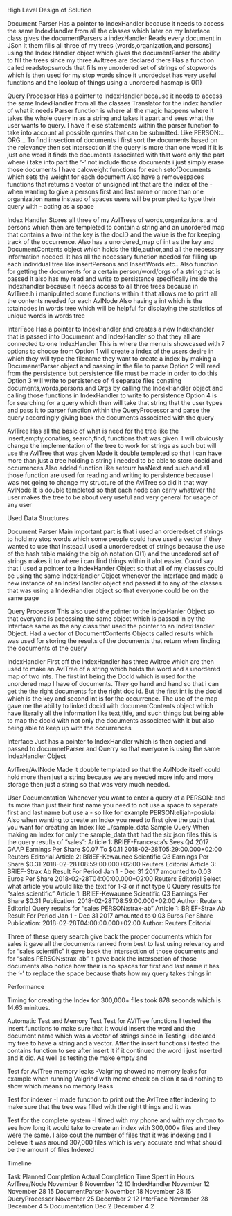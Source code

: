 High Level Design of Solution

Document Parser
Has a pointer to IndexHandler because it needs to access the same IndexHandler from all the classes which later 
on my Interface class gives the documentParsers a indexHandler
Reads every document in JSon it them fills all three of my trees (words,organization,and persons) using the 
Index Handler object which gives the documentParser the ability to fill the trees since my three Avltrees are 
declared there Has a function called readstopswrods that fills my unordered set of strings of 
stopwords which is then used for my stop words since it unordedset has very useful functions and the 
lookup of things using a unordered hasmap is 0(1)


Query Processor
Has a pointer to IndexHandler because it needs to access the same IndexHandler from all the classes
Translator for the index handler of what it needs
Parser function is where all the magic happens where it takes the whole query in as a string and 
takes it apart and sees what the user wants to query. I have if else statements within the parser 
function to take into account all possible queries that can be submitted. Like PERSON:.. ORG…
To find insection of documents i first sort the documents based on the relevancy then set intersection 
if the query is more than one word
If it is just one word it finds the documents associated with that word only
the part where i take into part the ‘-’ not include those documents i just simply erase those documents
I have calcweight functions for each setofDocuments which sets the weight for each document
Also have a removespaces functions that returns a vector of unsigned int that are the index of the - when 
wanting to give a persons first and last name or more than one organization name instead of spaces users 
will be prompted to type their query with - acting as a space


Index Handler
Stores all three of my AvlTrees of words,organizations, and persons which then are templeted to contain a string 
and an unordered map that contains a two int the key is the docID and the value is the for keeping track of the 
occurrence. Also has a unordered_map of int as the key and DocumentContents object which holds the 
title,author,and all the necessary information needed.
It has all the necessary function needed for filling up each individual tree like insertPersons and InsertWords etc..
Also function for getting the documents for a certain person/word/orgs of a string that is passed
It also has my read and write to persistence specifically inside the Indexhandler because it needs access 
to all three trees because in AvlTree.h i manipulated some functions within it that allows me to print all 
the contents needed for each AvlNode Also having a int which is the totalnodes in words tree which will 
be helpful for displaying the statistics of unique words in words tree


InterFace
Has a pointer to IndexHandler and creates a new Indexhandler that is passed into Documennt and IndexHandler so that they all are connected to one IndexHandler
This is where the menu is showcased with 7 options to choose from
Option 1 will create a index of the users desire in which they will type the filename they want to create a index by making a DocumenetParser object and passing in the file to parse
Option 2 will read from the persistence but persistence file must be made in order to do this
Option 3 will write to persistence of 4 separate files conating documents,words,persons,and Orgs by calling the IndexHandler object and calling those functions in IndexHandler to write to persistence
Option 4 is for searching for a query which then will take that string that the user types and pass it to parser function within the QueryProcessor and parse the query accordingly giving back the documents associated with the query

AvlTree
Has all the basic of what is need for the tree like the insert,empty,conatins, search,find, functions that was given. I will obviously change the implementation of the tree to work for strings as such but will use the AvlTree that was given
Made it double templeted so that i can have more than just a tree holding a string i needed to be able to store docid and occurrences
Also added function like setcurr hasNext and such and all those function are used for reading and writing to persistence because I was not going to change my structure of the AvlTree so did it that way
AvlNode
It is double templeted so that each node can carry whatever the user makes the tree to be about very useful and very general for usage of any user


Used Data Structures

Document Parser
Main important part is that i used an orderedset of strings to hold my stop words which some people could 
have used a vector if they wanted to use that instead.I used a unorderedset of strings because the use of 
the hash table making the big oh notation O(1) and the unordered set of strings makes it to where i can find 
things within it alot easier. Could say that i used a pointer to a IndexHander Object so that all of 
my classes could be using the same IndexHandler Object whenever the Interface and made a new instance 
of an IndexHandler object and passed it to any of the classes that was using a IndexHandler object 
so that everyone could be on the same page

Query Processor
This also used the pointer to the IndexHanler Object so that everyone is accessing the same 
object which is passed in by the Interface same as the any class that used the pointer to an IndexHandler Object.
Had a vector of DocumentContents Objects called results which was used for storing the results of the 
documents that return when finding the documents of the query

IndexHandler
First off the IndexHandler has three Avltree which are then used to make an AvlTree of a string which 
holds the word and a unordered map of two ints. The first int being the DocId which is used for 
the unordered map I have of documents. They go hand and hand so that i can get the the right documents 
for the right doc id. But the first int is the docId which is the key and second int is for the occurrence. 
The use of the map gave me the ability to linked docid with documentContents object which have literally all 
the information like text,title, and such things but being able to map the docid with not only the documents 
associated with it but also being able to keep up with the occurrences


Interface
Just has a pointer to IndexHandler which is then copied and passed to documnetParser and 
Querry so that everyone is using the same IndexHandler Object


AvlTree/AvlNode
Made it double templated so that the AvlNode itself could hold more then just a string 
because we are needed more info and more storage then just a string so that was very much needed.



User Documentation
Whenever you want to enter a query of a PERSON: and its more than just their first name you need to not 
use a space to separate first and last name but use a - so like for example PERSON:elijah-posiulai
Also when wanting to create an Index you need to first give the path that you want for creating an 
Index like ../sample_data
Sample Query
When making an Index for only the sample_data that had the six json files this is the query results of “sales”:
Article 1: BRIEF-Francesca’s Sees Q4 2017 GAAP Earnings Per Share $0.07 To $0.11
2018-02-28T05:29:00.000+02:00
Reuters Editorial
Article 2: BRIEF-Kewaunee Scientific Q3 Earnings Per Share $0.31
2018-02-28T08:59:00.000+02:00
Reuters Editorial
Article 3: BRIEF-Strax Ab Result For Period Jan 1 - Dec 31 2017 amounted to 0.03 Euros Per Share​
2018-02-28T04:00:00.000+02:00
Reuters Editorial
Select what article you would like the text for 1-3 or if not type 0
Query results for “sales scientific”
Article 1: BRIEF-Kewaunee Scientific Q3 Earnings Per Share $0.31
Publication: 2018-02-28T08:59:00.000+02:00
Author: Reuters Editorial
Query results for “sales PERSON:strax-ab”
Article 1: BRIEF-Strax Ab Result For Period Jan 1 - Dec 31 2017 amounted to 0.03 Euros Per Share​
Publication: 2018-02-28T04:00:00.000+02:00
Author: Reuters Editorial


Three of these query search give back the proper documents which for sales it gave all the documents 
ranked from best to last using relevancy and for “sales scientific” it gave back the intersection of 
those documents and for “sales PERSON:strax-ab” it gave back the intersection of those documents also 
notice how their is no spaces for first and last name it has the ‘-’ to replace the space because thats 
how my query takes things in



Performance

Timing for creating the Index for 300,000+ files took 878 seconds which is 14.63 minitues.

Automatic Test and Memory Test
Test for AVlTree functions
I tested the insert functions to make sure that it would insert the word and the document name 
which was a vector of strings since in Testing i declared my tree to have a string and a vector<string>. 
After the insert functions i tested the contains function to see after insert it if it continued the word 
i just inserted and it did. As well as testing the make empty and


Test for AvlTree memory leaks
-Valgring showed no memory leaks for example when running Valgrind with meme check on clion it 
said nothing to show which means no memory leaks

Test for indexer
-I made function to print out the AvlTree after indexing to make sure that the tree 
was filled with the right things and it was

Test for the complete system
-I timed with my phone and with my chrono to see how long it would take to create an 
index with 300,000+ files and they were the same. I also cout the number of files that it was
indexing and I believe it was around 307,000 files which is very accurate and what should be the 
amount of files Indexed








Timeline

Task
Planned Completion
Actual Completion
Time Spent in Hours
AvlTree/Node
November 8
November 12
10
IndexHandler
November 12
November 28
15
DocumentParser
November 18
November 28
15
QueryProcessor
November 25
December 2
12
InterFace
November 28
December 4
5
Documentation
Dec 2
December 4
2





